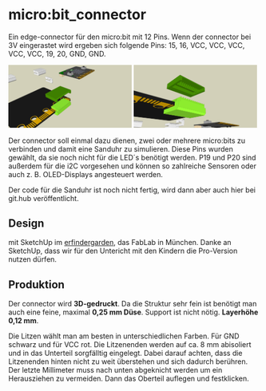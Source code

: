 # micro:bit_connector

Ein edge-connector für den micro:bit mit 12 Pins. 
Wenn der connector bei 3V eingerastet wird ergeben sich folgende Pins: 15, 16, VCC, VCC, VCC, VCC, VCC, 19, 20, GND, GND.

<img src="IMG/microbit_adapter_v4.jpg" width = "49%" /> <img src="IMG/microbit_adapter_v4_2.jpg" width = "49%" />


Der connector soll einmal dazu dienen, zwei oder mehrere micro:bits zu verbinden und damit eine Sanduhr zu simulieren. Diese Pins wurden gewählt, da sie noch nicht für die LED´s benötigt werden. P19 und P20 sind außerdem für die i2C vorgesehen und können so zahlreiche Sensoren oder auch z. B. OLED-Displays angesteuert werden.

Der code für die Sanduhr ist noch nicht fertig, wird dann aber auch hier bei git.hub veröffentlicht. 

## Design ##
mit SketchUp im [erfindergarden](http://www.erfindergarden.de), das FabLab in München. Danke an SketchUp, dass wir für den Untericht mit den Kindern die Pro-Version nutzen dürfen.

## Produktion ##
Der connector wird **3D-gedruckt**. Da die Struktur sehr fein ist benötigt man auch eine feine, maximal **0,25 mm Düse**. Support ist nicht nötig. **Layerhöhe 0,12 mm**. 

Die Litzen wählt man am besten in unterschiedlichen Farben. Für GND schwarz und für VCC rot. Die Litzenenden werden auf ca. 8 mm abisoliert und in das Unterteil sorgfälltig eingelegt. Dabei darauf achten, dass die Litzenenden hinten nicht zu weit überstehen und sich dadurch berühren. Der letzte Millimeter muss nach unten abgeknicht werden um ein Herausziehen zu vermeiden. Dann das Oberteil auflegen und festklicken. 